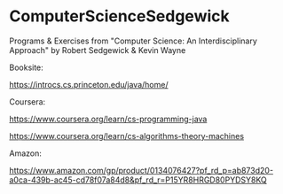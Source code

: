 # ComputerScienceSedgewick
Programs &amp; Exercises from "Computer Science: An Interdisciplinary Approach" by Robert Sedgewick &amp; Kevin Wayne

Booksite:

https://introcs.cs.princeton.edu/java/home/

Coursera:

https://www.coursera.org/learn/cs-programming-java

https://www.coursera.org/learn/cs-algorithms-theory-machines

Amazon:

https://www.amazon.com/gp/product/0134076427?pf_rd_p=ab873d20-a0ca-439b-ac45-cd78f07a84d8&pf_rd_r=P15YR8HRGD80PYDSY8KQ
